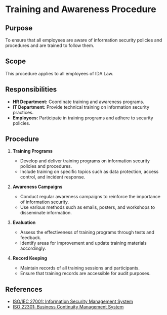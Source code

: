 # Training and Awareness Procedure

## Purpose
To ensure that all employees are aware of information security policies and procedures and are trained to follow them.

## Scope
This procedure applies to all employees of IDA Law.

## Responsibilities
- **HR Department:** Coordinate training and awareness programs.
- **IT Department:** Provide technical training on information security practices.
- **Employees:** Participate in training programs and adhere to security policies.

## Procedure
1. **Training Programs**
   - Develop and deliver training programs on information security policies and procedures.
   - Include training on specific topics such as data protection, access control, and incident response.

2. **Awareness Campaigns**
   - Conduct regular awareness campaigns to reinforce the importance of information security.
   - Use various methods such as emails, posters, and workshops to disseminate information.

3. **Evaluation**
   - Assess the effectiveness of training programs through tests and feedback.
   - Identify areas for improvement and update training materials accordingly.

4. **Record Keeping**
   - Maintain records of all training sessions and participants.
   - Ensure that training records are accessible for audit purposes.

## References
- [ISO/IEC 27001: Information Security Management System](https://www.iso.org/isoiec-27001-information-security.html)
- [ISO 22301: Business Continuity Management System](https://www.iso.org/iso-22301-business-continuity.html)
